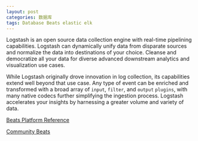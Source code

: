 ```yaml
---
layout: post
categories: 数据库
tags: Database Beats elastic elk 
---
```


Logstash is an open source data collection engine with real-time pipelining capabilities. Logstash can dynamically unify data from disparate sources and normalize the data into destinations of your choice. Cleanse and democratize all your data for diverse advanced downstream analytics and visualization use cases.

While Logstash originally drove innovation in log collection, its capabilities extend well beyond that use case. Any type of event can be enriched and transformed with a broad array of `input`, `filter`, and `output` `plugins`, with many native codecs further simplifying the ingestion process. Logstash accelerates your insights by harnessing a greater volume and variety of data.

[Beats Platform Reference](https://www.elastic.co/guide/en/beats/libbeat/current/index.html)



[Community Beats](https://www.elastic.co/guide/en/beats/libbeat/current/community-beats.html)

